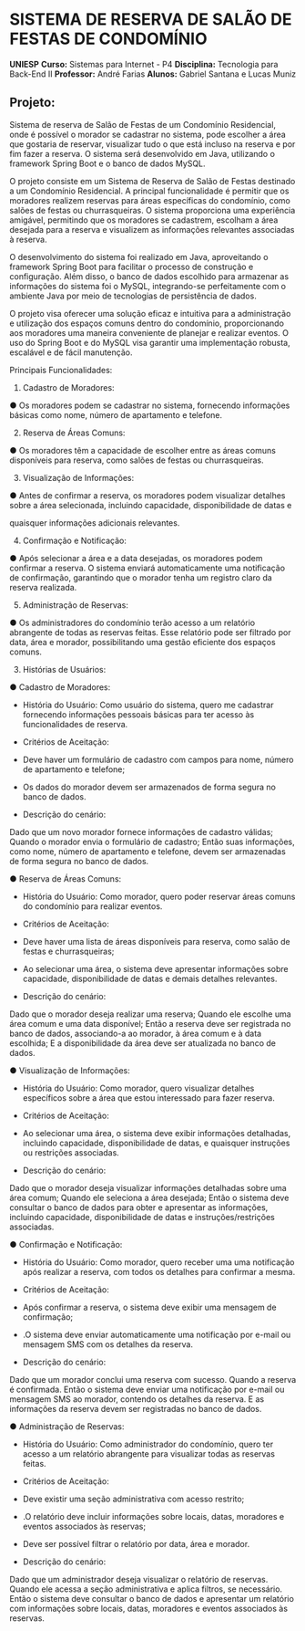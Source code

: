 # SISTEMA DE RESERVA DE SALÃO DE FESTAS DE CONDOMÍNIO 

**UNIESP**
**Curso:** Sistemas para Internet - P4
**Disciplina:** Tecnologia para Back-End II
**Professor:** André Farias
**Alunos:** Gabriel Santana e Lucas Muniz

## Projeto:

Sistema de reserva de Salão de Festas de um Condomínio Residencial, onde é possível o morador se cadastrar no sistema, pode escolher a área que gostaria de reservar, visualizar tudo o que está incluso na reserva e por fim fazer a reserva. O sistema será desenvolvido em Java, utilizando o framework Spring Boot e o banco de dados MySQL.


O projeto consiste em um Sistema de Reserva de Salão de Festas destinado a um Condomínio Residencial. A principal funcionalidade é permitir que os moradores realizem reservas para áreas específicas do condomínio, como salões de festas ou churrasqueiras. O sistema proporciona uma experiência amigável, permitindo que os moradores se cadastrem, escolham a área desejada para a reserva e visualizem as informações relevantes associadas à reserva.

O desenvolvimento do sistema foi realizado em Java, aproveitando o framework Spring Boot para facilitar o processo de construção e configuração. Além disso, o banco de dados escolhido para armazenar as informações do sistema foi o MySQL, integrando-se perfeitamente com o ambiente Java por meio de tecnologias de persistência de dados.

O projeto visa oferecer uma solução eficaz e intuitiva para a administração e utilização dos espaços comuns dentro do condomínio, proporcionando aos moradores uma maneira conveniente de planejar e realizar eventos. O uso do Spring Boot e do MySQL visa garantir uma implementação robusta, escalável e de fácil manutenção.

Principais Funcionalidades:

1.	Cadastro de Moradores:

●	Os moradores podem se cadastrar no sistema, fornecendo informações básicas como nome, número de apartamento e telefone.

2.	Reserva de Áreas Comuns:

●	Os moradores têm a capacidade de escolher entre as áreas comuns disponíveis para reserva, como salões de festas ou churrasqueiras.

3.	Visualização de Informações:

●	Antes de confirmar a reserva, os moradores podem visualizar detalhes sobre a área selecionada, incluindo capacidade, disponibilidade de datas e
 
quaisquer informações adicionais relevantes.

4.	Confirmação e Notificação:

●	Após selecionar a área e a data desejadas, os moradores podem confirmar a reserva. O sistema enviará automaticamente uma notificação de confirmação, garantindo que o morador tenha um registro claro da reserva realizada.

5.	Administração de Reservas:

●	Os administradores do condomínio terão acesso a um relatório abrangente de todas as reservas feitas. Esse relatório pode ser filtrado por data, área e morador, possibilitando uma gestão eficiente dos espaços comuns.


3.	Histórias de Usuários:

●	Cadastro de Moradores:


-	História do Usuário: Como usuário do sistema, quero me cadastrar fornecendo informações pessoais básicas para ter acesso às funcionalidades de reserva.

-	Critérios de Aceitação:

-	Deve haver um formulário de cadastro com campos para nome, número de apartamento e telefone;
 
-	Os dados do morador devem ser armazenados de forma segura no banco de dados.

-	Descrição do cenário:

Dado que um novo morador fornece informações de cadastro válidas;
Quando o morador envia o formulário de cadastro;
Então suas informações, como nome, número de apartamento e telefone, devem ser armazenadas de forma segura no banco de dados.


●	Reserva de Áreas Comuns:


-	História do Usuário: Como morador, quero poder reservar áreas comuns do condomínio para realizar eventos.

-	Critérios de Aceitação:

-	Deve haver uma lista de áreas disponíveis para reserva, como salão de festas e churrasqueiras;

-	Ao selecionar uma área, o sistema deve apresentar informações sobre capacidade, disponibilidade de datas e demais detalhes relevantes.

-	Descrição do cenário:

Dado que o morador deseja realizar uma reserva;
Quando ele escolhe uma área comum e uma data disponível;
Então a reserva deve ser registrada no banco de dados, associando-a ao morador, à área comum e à data escolhida;
E a disponibilidade da área deve ser atualizada no banco de dados.


●	Visualização de Informações:


-	História do Usuário: Como morador, quero visualizar detalhes específicos sobre a área que estou interessado para fazer reserva.

-	Critérios de Aceitação:

-	Ao selecionar uma área, o sistema deve exibir informações detalhadas, incluindo capacidade, disponibilidade de datas, e quaisquer instruções ou restrições associadas.
 
-	Descrição do cenário:

Dado que o morador deseja visualizar  informações  detalhadas  sobre uma área comum;
Quando ele seleciona a área desejada;
Então o sistema deve consultar o banco de dados para obter e apresentar as informações, incluindo capacidade, disponibilidade de datas e instruções/restrições associadas.


●	Confirmação e Notificação:


-	História do Usuário: Como morador, quero receber uma uma notificação após realizar a reserva, com todos os detalhes para confirmar a mesma.

-	Critérios de Aceitação:

-	Após confirmar a reserva, o sistema deve exibir uma mensagem de confirmação;

-	.O sistema deve enviar automaticamente uma notificação por e-mail ou mensagem SMS com os detalhes da reserva.

-	Descrição do cenário:

Dado que um morador conclui uma reserva com sucesso.
Quando a reserva é confirmada.
Então o sistema deve enviar uma notificação por e-mail ou mensagem SMS ao morador, contendo os detalhes da reserva. E as informações da reserva devem ser registradas no banco de dados.


●	Administração de Reservas:


-	História do Usuário: Como administrador do condomínio, quero ter acesso a um relatório abrangente para visualizar todas as reservas feitas.

-	Critérios de Aceitação:

-	Deve existir uma seção administrativa com acesso restrito;
 
-	.O relatório deve incluir informações sobre locais, datas, moradores e eventos associados às reservas;

-	Deve ser possível filtrar o relatório por data, área e morador.

-	Descrição do cenário:

Dado que um administrador deseja visualizar o relatório de reservas. Quando ele acessa a seção administrativa e aplica filtros, se necessário.
Então o sistema deve consultar o banco de dados e apresentar um relatório com informações sobre locais, datas, moradores e eventos associados às reservas.
